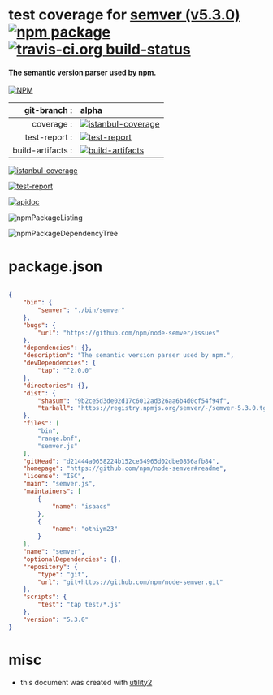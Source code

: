 # test coverage for  [semver (v5.3.0)](https://github.com/npm/node-semver#readme)  [![npm package](https://img.shields.io/npm/v/npmtest-semver.svg?style=flat-square)](https://www.npmjs.org/package/npmtest-semver) [![travis-ci.org build-status](https://api.travis-ci.org/npmtest/node-npmtest-semver.svg)](https://travis-ci.org/npmtest/node-npmtest-semver)
#### The semantic version parser used by npm.

[![NPM](https://nodei.co/npm/semver.png?downloads=true&downloadRank=true&stars=true)](https://www.npmjs.com/package/semver)

| git-branch : | [alpha](https://github.com/npmtest/node-npmtest-semver/tree/alpha)|
|--:|:--|
| coverage : | [![istanbul-coverage](https://npmtest.github.io/node-npmtest-semver/build/coverage.badge.svg)](https://npmtest.github.io/node-npmtest-semver/build/coverage.html/index.html)|
| test-report : | [![test-report](https://npmtest.github.io/node-npmtest-semver/build/test-report.badge.svg)](https://npmtest.github.io/node-npmtest-semver/build/test-report.html)|
| build-artifacts : | [![build-artifacts](https://npmtest.github.io/node-npmtest-semver/glyphicons_144_folder_open.png)](https://github.com/npmtest/node-npmtest-semver/tree/gh-pages/build)|

[![istanbul-coverage](https://npmtest.github.io/node-npmtest-semver/build/screenCapture.buildCi.browser.%252Ftmp%252Fbuild%252Fcoverage.lib.html.png)](https://npmtest.github.io/node-npmtest-semver/build/coverage.html/index.html)

[![test-report](https://npmtest.github.io/node-npmtest-semver/build/screenCapture.buildCi.browser.%252Ftmp%252Fbuild%252Ftest-report.html.png)](https://npmtest.github.io/node-npmtest-semver/build/test-report.html)

[![apidoc](https://npmdoc.github.io/node-npmdoc-semver/build/screenCapture.buildCi.browser.%252Ftmp%252Fbuild%252Fapidoc.html.png)](https://npmdoc.github.io/node-npmdoc-semver/build/apidoc.html)

![npmPackageListing](https://npmtest.github.io/node-npmtest-semver/build/screenCapture.npmPackageListing.svg)

![npmPackageDependencyTree](https://npmtest.github.io/node-npmtest-semver/build/screenCapture.npmPackageDependencyTree.svg)



# package.json

```json

{
    "bin": {
        "semver": "./bin/semver"
    },
    "bugs": {
        "url": "https://github.com/npm/node-semver/issues"
    },
    "dependencies": {},
    "description": "The semantic version parser used by npm.",
    "devDependencies": {
        "tap": "^2.0.0"
    },
    "directories": {},
    "dist": {
        "shasum": "9b2ce5d3de02d17c6012ad326aa6b4d0cf54f94f",
        "tarball": "https://registry.npmjs.org/semver/-/semver-5.3.0.tgz"
    },
    "files": [
        "bin",
        "range.bnf",
        "semver.js"
    ],
    "gitHead": "d21444a0658224b152ce54965d02dbe0856afb84",
    "homepage": "https://github.com/npm/node-semver#readme",
    "license": "ISC",
    "main": "semver.js",
    "maintainers": [
        {
            "name": "isaacs"
        },
        {
            "name": "othiym23"
        }
    ],
    "name": "semver",
    "optionalDependencies": {},
    "repository": {
        "type": "git",
        "url": "git+https://github.com/npm/node-semver.git"
    },
    "scripts": {
        "test": "tap test/*.js"
    },
    "version": "5.3.0"
}
```



# misc
- this document was created with [utility2](https://github.com/kaizhu256/node-utility2)
